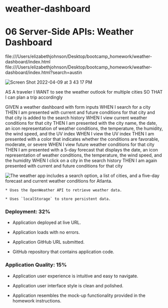 # weather-dashboard
# 06 Server-Side APIs: Weather Dashboard
file:///Users/elizabethjohnson/Desktop/bootcamp_homework/weather-dashboard/index.html
file:///Users/elizabethjohnson/Desktop/bootcamp_homework/weather-dashboard/index.html?search=austin

![Screen Shot 2022-04-09 at 3 43 17 PM](https://user-images.githubusercontent.com/97856843/162591090-7d044d5b-e401-406a-acb7-9f51d1cc7721.png)


AS A traveler
I WANT to see the weather outlook for multiple cities
SO THAT I can plan a trip accordingly

GIVEN a weather dashboard with form inputs
WHEN I search for a city
THEN I am presented with current and future conditions for that city and that city is added to the search history
WHEN I view current weather conditions for that city
THEN I am presented with the city name, the date, an icon representation of weather conditions, the temperature, the humidity, the wind speed, and the UV index
WHEN I view the UV index
THEN I am presented with a color that indicates whether the conditions are favorable, moderate, or severe
WHEN I view future weather conditions for that city
THEN I am presented with a 5-day forecast that displays the date, an icon representation of weather conditions, the temperature, the wind speed, and the humidity
WHEN I click on a city in the search history
THEN I am again presented with current and future conditions for that city


![The weather app includes a search option, a list of cities, and a five-day forecast and current weather conditions for Atlanta.](./Assets/06-server-side-apis-homework-demo.png)


    * Uses the OpenWeather API to retrieve weather data.

    * Uses `localStorage` to store persistent data.

### Deployment: 32%

* Application deployed at live URL.

* Application loads with no errors.

* Application GitHub URL submitted.

* GitHub repository that contains application code.

### Application Quality: 15%

* Application user experience is intuitive and easy to navigate.

* Application user interface style is clean and polished.

* Application resembles the mock-up functionality provided in the homework instructions.



